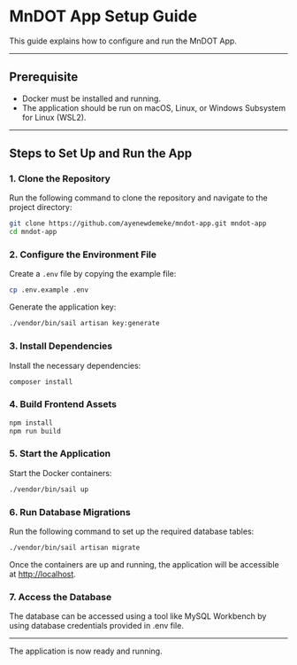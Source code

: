 # MnDOT App Setup Guide

This guide explains how to configure and run the MnDOT App.

---

## Prerequisite

- Docker must be installed and running.
- The application should be run on macOS, Linux, or Windows Subsystem for Linux (WSL2).

---

## Steps to Set Up and Run the App

### 1. Clone the Repository

Run the following command to clone the repository and navigate to the project directory:

```bash
git clone https://github.com/ayenewdemeke/mndot-app.git mndot-app
cd mndot-app
```

### 2. Configure the Environment File

Create a `.env` file by copying the example file:

```bash
cp .env.example .env
```

Generate the application key:

```bash
./vendor/bin/sail artisan key:generate
```

### 3. Install Dependencies

Install the necessary dependencies:

```bash
composer install
```

### 4. Build Frontend Assets

```bash
npm install
npm run build
```

### 5. Start the Application

Start the Docker containers:

```bash
./vendor/bin/sail up
```

### 6. Run Database Migrations

Run the following command to set up the required database tables:

```bash
./vendor/bin/sail artisan migrate
```

Once the containers are up and running, the application will be accessible at [http://localhost](http://localhost).

### 7. Access the Database

The database can be accessed using a tool like MySQL Workbench by using database credentials provided in .env file.

---

The application is now ready and running.
